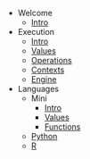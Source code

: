 - Welcome
  - [Intro](README.md)
- Execution
  - [Intro](execution/README.md)
  - [Values](execution/values.md)
  - [Operations](execution/operations.md)
  - [Contexts](execution/contexts.md)
  - [Engine](execution/engine.md)
- Languages
  - Mini
    - [Intro](languages/mini/README.md)
    - [Values](languages/mini/values.md)
    - [Functions](languages/mini/functions.md)
  - [Python](py/README.md)
  - [R](r/README.md)
